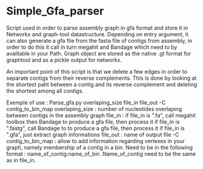 # Simple_Gfa_parser

Script used in order to parse assembly graph in gfa format and store it in Networkx and graph-tool datastructure.
Depending on entry argument, it can also generate a gfa file from the fasta file of contigs from assembly, in order to do this it call in turn megahit and Bandage which need to by availlable in your Path. Graph object are stored as the native .gt format for graphtool and as a pickle output for networkx. 

An important point of this script is that we delete a few edges in order to separate contigs from their reverse complements. This is done by looking at the shortest paht between a contig and its reverse complement and deleting the shortest among all contigs. 

Exemple of use : Parse_gfa.py overlaping_size file_in file_out -C contig_to_bin_map 
    overlaping_size :  number of nucleotides overlaping between contigs in the assembly graph
    file_in : if file_in is ".fa", call megahit toolbox then Bandage to produce a gfa file, then process it
              if file_in is ".fastg", call Bandage to to produce a gfa file, then process it
              if file_in is ".gfa", just extract graph informations
    file_out : name of output file
    -C contig_to_bin_map : allow to add information regarding vertexes in your graph, namely membership of a contig in a bin. Need to be in the following format : name_of_contig:name_of_bin .Name_of_contig need to be the same as in file_in. 
    

